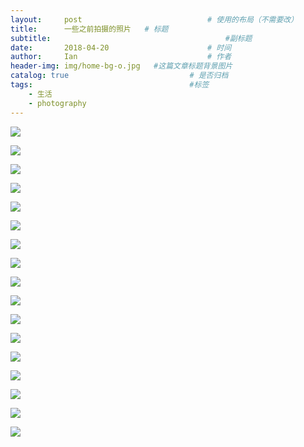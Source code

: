 ```yaml
---
layout:     post             				# 使用的布局（不需要改）
title:      一些之前拍摄的照片   # 标题 
subtitle:    					  				#副标题
date:       2018-04-20  					# 时间
author:     Ian                  			# 作者
header-img: img/home-bg-o.jpg	#这篇文章标题背景图片
catalog: true                        	# 是否归档
tags:                              		#标签
    - 生活
    - photography
---
```





![](http://uniquezhangqi.oss-cn-shenzhen.aliyuncs.com/blog/2018-06-17-%E4%BE%AF%E4%BA%AE%E5%B9%B3%E5%92%8C%E9%AB%98%E8%82%B2%E8%89%AF%E8%A7%86%E5%AF%9F.jpg)

![](http://uniquezhangqi.oss-cn-shenzhen.aliyuncs.com/blog/2018-06-17-UNADJUSTEDNONRAW_thumb_7b6.jpg)

![](http://uniquezhangqi.oss-cn-shenzhen.aliyuncs.com/blog/2018-06-17-UNADJUSTEDNONRAW_thumb_7e8.jpg)

![](http://uniquezhangqi.oss-cn-shenzhen.aliyuncs.com/blog/2018-06-17-UNADJUSTEDNONRAW_thumb_9c2.jpg)

![](http://uniquezhangqi.oss-cn-shenzhen.aliyuncs.com/blog/2018-06-17-UNADJUSTEDNONRAW_thumb_89b.jpg)

![](http://uniquezhangqi.oss-cn-shenzhen.aliyuncs.com/blog/2018-06-17-UNADJUSTEDNONRAW_thumb_93b.jpg)

![](http://uniquezhangqi.oss-cn-shenzhen.aliyuncs.com/blog/2018-06-17-UNADJUSTEDNONRAW_thumb_472.jpg)

![](http://uniquezhangqi.oss-cn-shenzhen.aliyuncs.com/blog/2018-06-17-UNADJUSTEDNONRAW_thumb_477.jpg)

![](http://uniquezhangqi.oss-cn-shenzhen.aliyuncs.com/blog/2018-06-17-UNADJUSTEDNONRAW_thumb_504.jpg)

![](http://uniquezhangqi.oss-cn-shenzhen.aliyuncs.com/blog/2018-06-17-UNADJUSTEDNONRAW_thumb_890.jpg)

![](http://uniquezhangqi.oss-cn-shenzhen.aliyuncs.com/blog/2018-06-17-UNADJUSTEDNONRAW_thumb_891.jpg)

![](http://uniquezhangqi.oss-cn-shenzhen.aliyuncs.com/blog/2018-06-17-UNADJUSTEDNONRAW_thumb_893.jpg)

![](http://uniquezhangqi.oss-cn-shenzhen.aliyuncs.com/blog/2018-06-17-UNADJUSTEDNONRAW_thumb_932.jpg)

![](http://uniquezhangqi.oss-cn-shenzhen.aliyuncs.com/blog/2018-06-17-UNADJUSTEDNONRAW_thumb_dcb.jpg)

![](http://uniquezhangqi.oss-cn-shenzhen.aliyuncs.com/blog/2018-06-17-UNADJUSTEDNONRAW_thumb_df6.jpg)

![](http://uniquezhangqi.oss-cn-shenzhen.aliyuncs.com/blog/2018-06-17-UNADJUSTEDNONRAW_thumb_e42.jpg)

![](http://uniquezhangqi.oss-cn-shenzhen.aliyuncs.com/blog/2018-06-17-013225.jpg)









